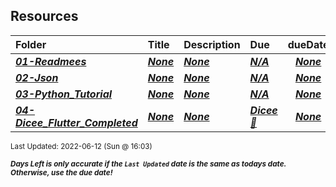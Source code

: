 ## Resources

| Folder | Title | Description | Due | dueDate |  |
|:------|:------|:------|:------|:-----:|-----|
| ***<a href="https://github.com/rugbyprof/4443-Mobile-Apps_Summer22/tree/master/Resources/01-Readmees">01-Readmees</a>*** | ***<a href="https://github.com/rugbyprof/4443-Mobile-Apps_Summer22/tree/master/Resources/01-Readmees">None</a>*** | ***<a href="https://github.com/rugbyprof/4443-Mobile-Apps_Summer22/tree/master/Resources/01-Readmees">None</a>*** | ***<a href="https://github.com/rugbyprof/4443-Mobile-Apps_Summer22/tree/master/Resources/01-Readmees">N/A</a>*** | ***<a href="https://github.com/rugbyprof/4443-Mobile-Apps_Summer22/tree/master/Resources/01-Readmees">None</a>*** |  |
| ***<a href="https://github.com/rugbyprof/4443-Mobile-Apps_Summer22/tree/master/Resources/02-Json">02-Json</a>*** | ***<a href="https://github.com/rugbyprof/4443-Mobile-Apps_Summer22/tree/master/Resources/02-Json">None</a>*** | ***<a href="https://github.com/rugbyprof/4443-Mobile-Apps_Summer22/tree/master/Resources/02-Json">None</a>*** | ***<a href="https://github.com/rugbyprof/4443-Mobile-Apps_Summer22/tree/master/Resources/02-Json">N/A</a>*** | ***<a href="https://github.com/rugbyprof/4443-Mobile-Apps_Summer22/tree/master/Resources/02-Json">None</a>*** |  |
| ***<a href="https://github.com/rugbyprof/4443-Mobile-Apps_Summer22/tree/master/Resources/03-Python_Tutorial">03-Python_Tutorial</a>*** | ***<a href="https://github.com/rugbyprof/4443-Mobile-Apps_Summer22/tree/master/Resources/03-Python_Tutorial">None</a>*** | ***<a href="https://github.com/rugbyprof/4443-Mobile-Apps_Summer22/tree/master/Resources/03-Python_Tutorial">None</a>*** | ***<a href="https://github.com/rugbyprof/4443-Mobile-Apps_Summer22/tree/master/Resources/03-Python_Tutorial">N/A</a>*** | ***<a href="https://github.com/rugbyprof/4443-Mobile-Apps_Summer22/tree/master/Resources/03-Python_Tutorial">None</a>*** |  |
| ***<a href="https://github.com/rugbyprof/4443-Mobile-Apps_Summer22/tree/master/Resources/04-Dicee_Flutter_Completed">04-Dicee_Flutter_Completed</a>*** | ***<a href="https://github.com/rugbyprof/4443-Mobile-Apps_Summer22/tree/master/Resources/04-Dicee_Flutter_Completed">None</a>*** | ***<a href="https://github.com/rugbyprof/4443-Mobile-Apps_Summer22/tree/master/Resources/04-Dicee_Flutter_Completed">None</a>*** | ***<a href="https://github.com/rugbyprof/4443-Mobile-Apps_Summer22/tree/master/Resources/04-Dicee_Flutter_Completed"> Dicee 🎲</a>*** | ***<a href="https://github.com/rugbyprof/4443-Mobile-Apps_Summer22/tree/master/Resources/04-Dicee_Flutter_Completed">None</a>*** |  |

<sup>Last Updated: 2022-06-12 (Sun @ 16:03)</sup> 

<sup>***Days Left is only accurate if the `Last Updated` date is the same as todays date. Otherwise, use the due date!***</sup> 